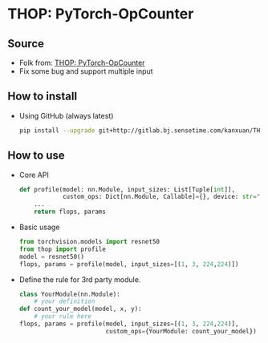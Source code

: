 # THOP: PyTorch-OpCounter

## Source
* Folk from: [THOP: PyTorch-OpCounter](https://github.com/Lyken17/pytorch-OpCounter)
* Fix some bug and support multiple input

## How to install 
* Using GitHub (always latest)
    
    ```bash
    pip install --upgrade git+http://gitlab.bj.sensetime.com/kanxuan/THOP_PyTorchOpCounter.git
    ```
    
## How to use 

* Core API

    ```python
    def profile(model: nn.Module, input_sizes: List[Tuple[int]],
                custom_ops: Dict[nn.Module, Callable]={}, device: str="cuda")-> Tuple[int, int]:
        ...
        return flops, params
    ```

* Basic usage
    ```python
    from torchvision.models import resnet50
    from thop import profile
    model = resnet50()
    flops, params = profile(model, input_sizes=[(1, 3, 224,224)])
    ```    

* Define the rule for 3rd party module.
    
    ```python
    class YourModule(nn.Module):
        # your definition
    def count_your_model(model, x, y):
        # your rule here
    flops, params = profile(model, input_sizes=[(1, 3, 224,224)], 
                            custom_ops={YourModule: count_your_model})
    ```
    

